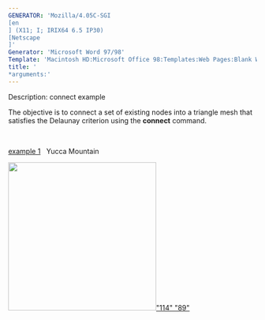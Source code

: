 ```yaml
---
GENERATOR: 'Mozilla/4.05C-SGI 
[en
] (X11; I; IRIX64 6.5 IP30) 
[Netscape
]'
Generator: 'Microsoft Word 97/98'
Template: 'Macintosh HD:Microsoft Office 98:Templates:Web Pages:Blank Web Page'
title: '
*arguments:'
---
```


 Description: connect example

  The objective is to connect a set of existing nodes into a triangle
  mesh that  satisfies the Delaunay criterion using the **connect**
  command.

   

  [example 1](description1.md)   Yucca Mountain

  [<img height="300" width="300" src="/assets/images/2d_connect1b_tn.gif">"114"
  "89"](description1.md)
